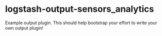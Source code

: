 # logstash-output-sensors_analytics
Example output plugin. This should help bootstrap your effort to write your own output plugin!
